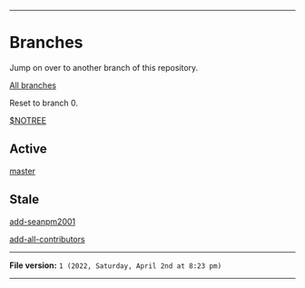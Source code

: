 
***

# Branches

Jump on over to another branch of this repository.

[All branches](https://github.com/seanpm2001/SeansLifeArchive_Images_AdVenture_Communist_Part2/branches/)

Reset to branch 0.

[$NOTREE](https://github.com/seanpm2001/SeansLifeArchive_Images_AdVenture_Communist_Part2/)

## Active

[master](https://github.com/seanpm2001/SeansLifeArchive_Images_AdVenture_Communist_Part2/tree/master/)

## Stale

[add-seanpm2001](https://github.com/seanpm2001/SeansLifeArchive_Images_AdVenture_Communist_Part2/tree/all-contributors/add-seanpm2001/)

[add-all-contributors](https://github.com/seanpm2001/SeansLifeArchive_Images_AdVenture_Communist_Part2/tree/all-contributors/add-all-contributors/)

***

**File version:** `1 (2022, Saturday, April 2nd at 8:23 pm)`

***
